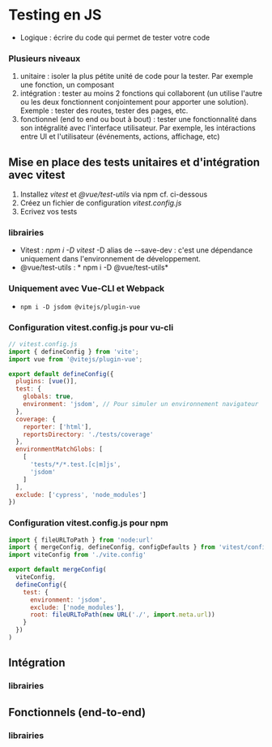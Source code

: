 # Testing en JS

- Logique : écrire du code qui permet de tester votre code
### Plusieurs niveaux

1. unitaire : isoler la plus pétite unité de code pour la tester. Par exemple une fonction, un composant
2. intégration : tester au moins 2 fonctions qui collaborent (un utilise l'autre ou les deux fonctionnent conjointement pour apporter une solution). Exemple : tester des routes, tester des pages, etc.
3. fonctionnel (end to end ou bout à bout) : tester une fonctionnalité dans son intégralité avec l'interface utilisateur. Par exemple, les intéractions entre UI et l'utilisateur (événements, actions, affichage, etc)

## Mise en place des tests unitaires et d'intégration avec vitest

1. Installez *vitest* et *@vue/test-utils* via npm cf. ci-dessous
2. Créez un fichier de configuration *vitest.config.js*
3. Ecrivez vos tests

### librairies

- Vitest : *npm i -D vitest*
-D alias de --save-dev : c'est une dépendance uniquement dans l'environnement de développement.
- @vue/test-utils : * npm i -D @vue/test-utils*

### Uniquement avec Vue-CLI et Webpack

- `npm i -D jsdom @vitejs/plugin-vue`

### Configuration vitest.config.js pour vu-cli

```js
// vitest.config.js
import { defineConfig } from 'vite';
import vue from '@vitejs/plugin-vue';

export default defineConfig({
  plugins: [vue()],
  test: {
    globals: true,
    environment: 'jsdom', // Pour simuler un environnement navigateur
  },
  coverage: {
    reporter: ['html'],
    reportsDirectory: './tests/coverage'
  },
  environmentMatchGlobs: [
    [
      'tests/*/*.test.[c|m]js',
      'jsdom'
    ]
  ],
  exclude: ['cypress', 'node_modules']
})
```

### Configuration vitest.config.js pour npm

```js
import { fileURLToPath } from 'node:url'
import { mergeConfig, defineConfig, configDefaults } from 'vitest/config'
import viteConfig from './vite.config'

export default mergeConfig(
  viteConfig,
  defineConfig({
    test: {
      environment: 'jsdom',
      exclude: ['node_modules'],
      root: fileURLToPath(new URL('./', import.meta.url))
    }
  })
)
```
## Intégration

### librairies

## Fonctionnels (end-to-end)

### librairies
